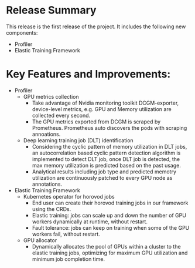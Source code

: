 # Release Summary

This release is the first release of the project. It includes the following new components:

- Profiler
- Elastic Training Framework


# Key Features and Improvements:
- Profiler
  - GPU metrics collection
    - Take advantage of Nvidia monitoring toolkit DCGM-exporter, device-level metrics, e.g. GPU and Memory utilization are collected every second.
    - The GPU metrics exported from DCGM is scraped by Prometheus. Prometheus auto discovers the pods with scraping annoations.
  - Deep learning training job (DLT) identification
    - Considering the cyclic pattern of memory utilization in DLT jobs, an autocorrelation based cyclic pattern detection algorithm is implemented to detect DLT job, once DLT job is detected, the max memory utilization is predicted based on the past usage.
    - Analytical results including job type and predicted memotry utilization are continuously patched to every GPU node as annotations.
- Elastic Training Framework
  - Kubernetes operator for horovod jobs
    - End user can create their horovod training jobs in our framework using the CRDs.
    - Elastic training: jobs can scale up and down the number of GPU workers dynamically at runtime, without restart.
    - Fault tolerance: jobs can keep on training when some of the GPU workers fail, without restart.
  - GPU allocator
    - Dynamically allocates the pool of GPUs within a cluster to the elastic training jobs, optimizing for maximum GPU utilization and minimum job completion time.
